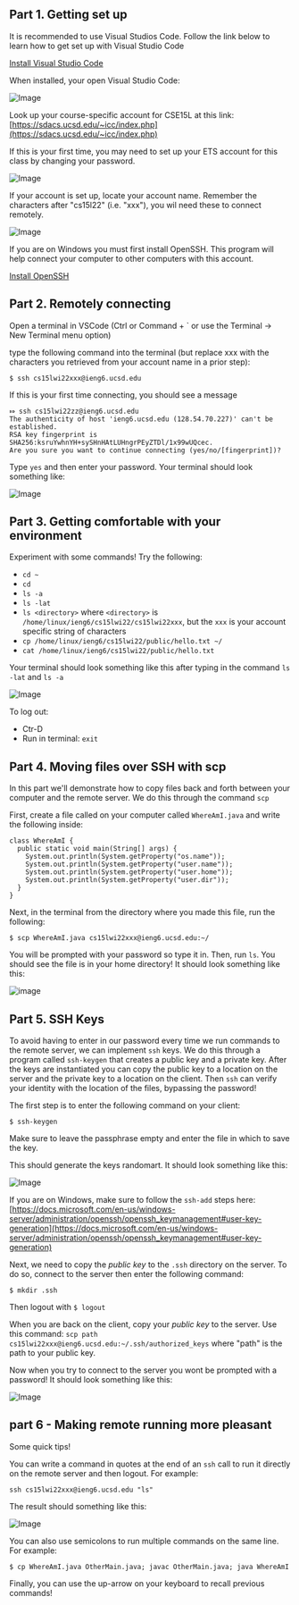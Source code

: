 ## Part 1. Getting set up

It is recommended to use Visual Studios Code. Follow the
link below to learn how to get set up with Visual Studio Code

[Install Visual Studio Code](https://code.visualstudio.com/)

When installed, your open Visual Studio Code:

![Image](assets/visualStudiosGettingStarted.png)

Look up your course-specific account for CSE15L at this link: [https://sdacs.ucsd.edu/~icc/index.php](https://sdacs.ucsd.edu/~icc/index.php)

If this is your first time, you may need to set up your ETS account for this class by
changing your password.

![Image](assets/changePassword.png)

If your account is set up, locate your account name. Remember the characters after "cs15l22"
(i.e. "xxx"), you wil need these to connect remotely.

![Image](assets/additionalAccounts.png)


If you are on Windows you must first install OpenSSH.
This program will help connect your computer
to other computers with this account.

[Install OpenSSH](https://docs.microsoft.com/en-us/windows-server/administration/openssh/openssh_install_firstuse)

## Part 2. Remotely connecting

Open a terminal in VSCode (Ctrl or Command + ` or use the Terminal → New Terminal menu option)

type the following command into the terminal (but replace xxx with the characters you
retrieved from your account name in a prior step):

`$ ssh cs15lwi22xxx@ieng6.ucsd.edu`

If this is your first time connecting, you should see a message

```
⤇ ssh cs15lwi22zz@ieng6.ucsd.edu
The authenticity of host 'ieng6.ucsd.edu (128.54.70.227)' can't be established.
RSA key fingerprint is SHA256:ksruYwhnYH+sySHnHAtLUHngrPEyZTDl/1x99wUQcec.
Are you sure you want to continue connecting (yes/no/[fingerprint])? 
```

Type `yes` and then enter your password. Your terminal should look something like:

![Image](assets/connected.png)

## Part 3. Getting comfortable with your environment

Experiment with some commands! Try the following:

* `cd ~`
* `cd`
* `ls -a`
* `ls -lat`
* `ls <directory>` where `<directory>` is `/home/linux/ieng6/cs15lwi22/cs15lwi22xxx`,
  but the `xxx` is your account specific string of characters
* `cp /home/linux/ieng6/cs15lwi22/public/hello.txt ~/`
* `cat /home/linux/ieng6/cs15lwi22/public/hello.txt`

Your terminal should look something like this after typing in the command `ls -lat` and `ls -a`

![Image](assets/terminalAfterCommands.png)

To log out:
* Ctr-D
* Run in terminal: `exit`

## Part 4. Moving files over SSH with scp

In this part we'll demonstrate how to copy files back and forth between your computer and the
remote server. We do this through the command `scp`

First, create a file called on your computer called `WhereAmI.java` and write the following inside:

```
class WhereAmI {
  public static void main(String[] args) {
    System.out.println(System.getProperty("os.name"));
    System.out.println(System.getProperty("user.name"));
    System.out.println(System.getProperty("user.home"));
    System.out.println(System.getProperty("user.dir"));
  }
}
```

Next, in the terminal from the directory where you made this file, run the following:

`$ scp WhereAmI.java cs15lwi22xxx@ieng6.ucsd.edu:~/`

You will be prompted with your password so type it in. Then, run `ls`. You should see the file
is in your home directory! It should look something like this: 

![image](/assets/scp.png)

## Part 5. SSH Keys

To avoid having to enter in our password every time we run commands to the remote server, we can implement `ssh` keys. 
We do this through a program called `ssh-keygen` that creates a public key and a private key. After the keys are instantiated
you can copy the public key to a location on the server and the private key to a location on the client. Then `ssh` can verify
your identity with the location of the files, bypassing the password! 

The first step is to enter the following command on your client:

`$ ssh-keygen`

Make sure to leave the passphrase empty and enter the file in which to save the key.

This should generate the keys randomart. It should look something like this: 

![Image](/assets/ssh-randomart.png)

If you are on Windows, make sure to follow the `ssh-add` steps here: [https://docs.microsoft.com/en-us/windows-server/administration/openssh/openssh_keymanagement#user-key-generation](https://docs.microsoft.com/en-us/windows-server/administration/openssh/openssh_keymanagement#user-key-generation)

Next, we need to copy the *public key* to the `.ssh` directory on the server. To do so, connect to the server then enter
the following command: 

`$ mkdir .ssh`

Then logout with `$ logout`

When you are back on the client, copy your *public key* to the server. Use this command: 
`scp path cs15lwi22xxx@ieng6.ucsd.edu:~/.ssh/authorized_keys` where "path" is the path to your public key.

Now when you try to connect to the server you wont be prompted with a password! It should look something like this: 

![Image](/assets/no-password.png)

## part 6 - Making remote running more pleasant

Some quick tips!

You can write a command in quotes at the end of an `ssh` call to run it directly on the remote server and then logout. For example:

`ssh cs15lwi22xxx@ieng6.ucsd.edu "ls"`

The result should something like this: 

![Image](/assets/quote-ls.png)

You can also use semicolons to run multiple commands on the same line. For example:

`$ cp WhereAmI.java OtherMain.java; javac OtherMain.java; java WhereAmI`

Finally, you can use the up-arrow on your keyboard to recall previous commands!
